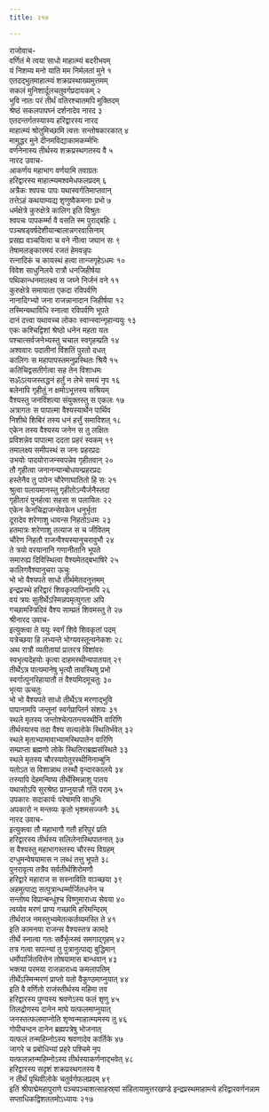 ```yaml
---
title: २१७

---
```

राजोवाच-  
वर्णितं मे त्वया साधो माहात्म्यं बदरीभवम्  
यं निशम्य मनो याति मम निर्मलतां मुने १  
एतदद्भुतमाहात्म्यं शक्रप्रस्थाख्यमुत्तमम्  
सकलं मुनिशार्दूलचतुवर्गप्रदायकम् २  
भुवि नातः परं तीर्थं वतिरश्चातमपि मुक्तिदम्  
श्रेष्ठं सकलपापघ्नं दर्शनादेव नारद ३  
एतदन्तर्गतस्यास्य हरिद्वारस्य नारद  
माहात्म्यं श्रोतुमिच्छामि त्वत्तः सन्तोषकारकात् ४  
मामुद्धर मुने दीनमविद्याकामकर्म्मभिः  
वर्णनेनास्य तीर्थस्य शक्रप्रस्थगतस्य वै ५  
नारद उवाच-  
आकर्णय महाभाग वर्णयामि तवाग्रतः  
हरिद्वारस्य माहात्म्यमश्वमेधफलप्रदम् ६  
अत्रैकः श्वपचः पापः यथास्वर्गतिमाप्तवान्  
तत्तेऽहं कथयाम्यद्य शृणुष्वैकमनाः प्रभो ७  
धर्मक्षेत्रे कुरुक्षेत्रे कालिग इति विश्रुतः  
श्वपचः पापकर्म्मा वै वसति स्म पुराद्बहिः ८  
पञ्चषड्वर्षदेशीयान्बालान्नगरवासिनाम्  
प्रसह्य वञ्चयित्वा च वने नीत्वा जघान सः ९  
तेषामलङ्कारमयं रजतं हेमवन्नृपः  
रत्नादिकं च कायस्थं हत्वा तान्जगृहेऽधमः १०  
विवेश साधुनिलये रात्रौ धनजिहीर्षया  
पथिकान्धनमालक्ष्य स जघ्ने निर्जनं वने ११  
कुरुक्षेत्रे समायाता एकदा रविपर्वणि  
नानादिग्भ्यो जना राजन्नानादान जिहीर्षया १२  
तस्मिन्यथाविधि स्नात्वा रविपर्वणि भूपते  
दानं दत्त्वा यथावच्च लोकाः स्वान्स्वान्गृहान्ययुः १३  
एकः कश्चिद्विशां श्रेष्ठो धनेन महता यतः  
पश्चात्सर्वजनेभ्यस्तु चचाल स्वगृहम्प्रति १४  
अश्ववारः पदातीनां विंशतिं पुरतो दधत्  
कालिगः स महापापस्तमनुप्रस्थितः श्रियै १५  
कतिचिद्वसतीर्गत्वा सह तेन विशाधमः  
सॐऽत्यजस्तद्धनं हर्तुं न लेभे समयं नृप १६  
बलेनापि गृहीतुं न क्षमोऽभूत्तस्य सश्रियम्  
वैश्यस्तु जनविंशत्या संयुक्तस्तु स एकलः १७  
अत्रागतः स पापात्मा वैश्यस्यार्थेन पार्थिव  
निशीथे शिबिरं तस्य धनं हर्त्तुं समाविशत् १८  
एकेन तस्य वैश्यस्य जनेन स तु लक्षितः  
प्रविशन्नेव पापात्मा ददता प्रहरं स्वकम् १९  
तमालक्ष्य समीपस्थं स जनः प्रहरप्रदः  
उभयोः पादयोराजन्स्वपन्नेव गृहीतवान् २०  
तौ गृहीत्वा जनानन्यान्बोधयन्प्रहरप्रदः  
हस्तेनैव तु पापेन चौरेणाघातितो हि सः २१  
श्रुत्वा पलायमानस्तु गृहीतोऽन्यैर्जनैस्तदा  
गृहीतारं पुनर्हत्वा सहसा स पलायितः २२  
एकेन केनचिद्राजन्सेवकेन धनुर्भृता  
दूरादेव शरेणाशु धावन्स निहतोऽधमः २३  
हतमात्रः शरेणाशु तत्याज स च जीवितम्  
चौरेण निहतौ राजन्वैश्यस्यानुचरावुभौ २४  
ते त्रयो वरयानानि गणानीतानि भूपते  
समारुह्य दिविस्थित्वा वैश्यमेतद्बभाषिरे २५  
कालिगवैश्यानुचरा ऊचुः  
भो भो वैश्यपते साधो तीर्थमेतदनुत्तमम्  
इन्द्रप्रस्थे हरिद्वारं शिवकृत्पापिनामपि २६  
वयं त्रयः सुतीर्थेऽस्मिन्नपमृत्युगता अपि  
गच्छामस्त्रिदिवं वैश्य साम्प्रतं शिवमस्तु ते २७  
श्रीनारद उवाच-  
इत्युक्त्वा ते ययुः स्वर्गं शिवे शिवकृतां पदम्  
यत्रेच्छया हि लभ्यन्ते भोग्यवस्तून्यनेकशः २८  
अथ रात्रौ व्यतीतायां प्रातरत्र विशांवरः  
स्वभृत्यदेहयोः कृत्वा दाहमस्थीन्यपातयत् २९  
तीर्थेऽत्र पात्यमानेषु भृत्यौ तावस्थिषु प्रभो  
स्वर्गात्पुनरिहायातौ तं वैश्यमिदमूचतुः ३०  
भृत्या ऊचतुः  
भो भो वैश्यपते साधो तीर्थेऽत्र मरणाद्भुवि  
पापानामपि जन्तूनां स्वर्गप्राप्तिर्न संशयः ३१  
स्थले मृतस्य जन्तोश्चेत्पतन्त्यस्थीनि वारिणि  
तीर्थस्यास्य तदा वैश्य सत्यलोके स्थितिर्भवेत् ३२  
स्थले मृताभ्यामावाभ्यामस्थिपातेन वारिणि  
सम्प्राप्ता ब्रह्मणो लोके स्थितिराब्रह्मसंस्थिते ३३  
स्थले मृतस्य चौरस्यापेतुरस्थीनिनाम्बुनि  
यतोऽत स विशान्नाथ तस्थौ वृन्दारकालये ३४  
तस्यापि देहमन्विष्य तीर्थेस्मिन्नाशु पातय  
यथासोऽपि सुरश्रेष्ठ प्राप्नुयान्नौ गतिं पराम् ३५  
उपकारः सदाकार्यः परेषामपि साधुभिः  
अपकारो न मन्तव्यः कृतो भृशमसज्जनैः ३६  
नारद उवाच-  
इत्युक्त्वा तौ महाभागौ गतौ हरिपुरं प्रति  
हरिद्वारस्य तीर्थस्य सलिलेनास्थिपातनात् ३७  
स वैश्यस्तु महाभागस्तस्य चौरस्य विग्रहम्  
दग्धुमन्वेषयामास न लब्धं तत्तु भूपते ३८  
पुनरावृत्य तत्रैव सर्वतीर्थशिरोमणौ  
हरिद्वारे महाराज स सस्नाविति वाञ्च्छया ३९  
अहमुत्पाद्य सत्पुत्रान्धर्म्मार्जितधनेन च  
सन्तोष्य विप्रान्बन्धूंश्च विष्णुमाराध्य सेवया ४०  
त्वय्येव मरणं प्राप्य गच्छामि हरिमन्दिरम्  
तीर्थराज नमस्तुभ्यमेतत्कर्तव्यमस्ति ते ४१  
इति कामनया राजन्स वैश्यस्तत्र कामदे  
तीर्थे स्नात्वा गतः सर्वैर्भृत्य्स्वं समगाद्गृहम् ४२  
तत्र गत्वा सपत्न्यां तु पुत्रानुत्पाद्य बुद्धिमान्  
धर्मोपार्जितवित्तेन तोषयामास बान्धवान् ४३  
भक्त्या परमया राजन्नाराध्य कमलापतिम्  
तीर्थेऽस्मिन्मरणं प्राप्तो यतो वैकुण्ठमाप्नुयात् ४४  
इति वै वर्णितो राजंस्तीर्थस्य महिमा तव  
हरिद्वारस्य पुण्यस्य श्रवणेऽस्य फलं शृणु ४५  
तिलद्रोणस्य दानेन माघे यत्फलमाप्नुयात्  
जनस्तत्फलमाप्नोति शृण्वन्माहात्म्यमस्य तु ४६  
गोपीचन्दन दानेन ब्रह्मपत्रेषु भोजनात्  
यत्फलं तन्महिम्नोऽस्य श्रवणादेव कार्तिके ४७  
जागरे च प्रबोधिन्यां प्रहरे पश्चिमे नृप  
यत्फलन्न्तन्महिम्नोऽस्य तीर्थस्याकर्णनाद्भवेत् ४८  
हरिद्वारस्य सदृशं शक्रप्रस्थगतस्य वै  
न तीर्थं पृथिवीलोके चतुर्वर्गफलप्रदम् ४९  
इतिं श्रीपाद्मेमहापुराणे पञ्चपञ्चाशत्साहस्र्यां संहितायामुत्तरखण्डे इन्द्रप्रस्थमाहाम्त्ये हरिद्वारवर्णनन्नाम सप्ताधिकद्विशततमोऽध्यायः २१७